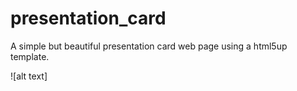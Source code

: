 # presentation_card
A simple but beautiful presentation card web page using a html5up template.

![alt text]
